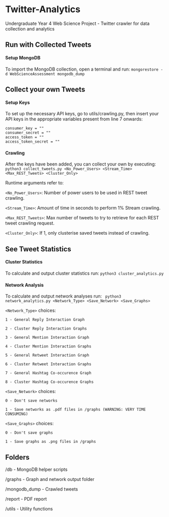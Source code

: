 # Twitter-Analytics
Undergraduate Year 4 Web Science Project - Twitter crawler for data collection and analytics

## Run with Collected Tweets

#### Setup MongoDB

To import the MongoDB collection, open a terminal and run:
```mongorestore -d WebScienceAssessment mongodb_dump```

## Collect your own Tweets 

#### Setup Keys
To set up the necessary API keys, go to utils/crawling.py, then insert your API keys in the appropriate variables present from line 7 onwards:
```
consumer_key = ""
consumer_secret = ""
access_token = ""
access_token_secret = ""
```

#### Crawling
After the keys have been added, you can collect your own by executing: ```python3 collect_tweets.py <No_Power_Users> <Stream_Time> <Max_REST_Tweets> <Cluster_Only>```

Runtime arguments refer to:

```<No_Power_Users>```: Number of power users to be used in REST tweet crawling.

```<Stream_Time>```: Amount of time in seconds to perform 1% Stream crawling.

```<Max_REST_Tweets>```: Max number of tweets to try to retrieve for each REST tweet crawling request.

```<Cluster_Only>```: If 1, only clusterise saved tweets instead of crawling.

## See Tweet Statistics

#### Cluster Statistics

To calculate and output cluster statistics run: ```python3 cluster_analytics.py```

#### Network Analysis

To calculate and output network analyses run: ``` python3 network_analytics.py <Network_Type> <Save_Network> <Save_Graphs>```

```<Network_Type>``` choices:

	1 - General Reply Interaction Graph

	2 - Cluster Reply Interaction Graphs

	3 - General Mention Interaction Graph

	4 - Cluster Mention Interaction Graphs

	5 - General Retweet Interaction Graph

	6 - Cluster Retweet Interaction Graphs

	7 - General Hashtag Co-occurence Graph

	8 - Cluster Hashtag Co-occurence Graphs

```<Save_Network>``` choices:

	0 - Don't save networks

	1 - Save networks as .pdf files in /graphs (WARNING: VERY TIME CONSUMING)

```<Save_Graphs>``` choices:

	0 - Don't save graphs

	1 - Save graphs as .png files in /graphs

## Folders

/db - MongoDB helper scripts

/graphs - Graph and network output folder

/mongodb_dump - Crawled tweets 

/report - PDF report

/utils - Utility functions
